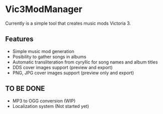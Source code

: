 # Vic3ModManager

Currently is a simple tool that creates music mods Victoria 3.

## Features
* Simple music mod generation
* Posibility to gather songs in albums
* Automatic transliteration from cyryllic for song names and album titles
* DDS cover images support (preview and export)
* PNG, JPG cover images support (preview only and export)

## TO BE DONE
* MP3 to OGG conversion (WIP)
* Localization system (Not started yet)
